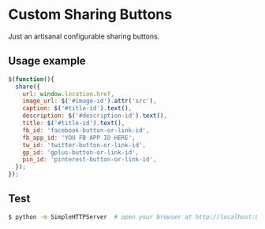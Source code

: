 Custom Sharing Buttons
======================

Just an artisanal configurable sharing buttons.

## Usage example

```javascript
$(function(){
  share({
    url: window.location.href,
    image_url: $('#image-id').attr('src'),
    caption: $('#title-id').text(),
    description: $('#description-id').text(),
    title: $('#title-id').text(),
    fb_id: 'facebook-button-or-link-id',
    fb_app_id: 'YOU FB APP ID HERE',
    tw_id: 'twitter-button-or-link-id',
    gp_id: 'gplus-button-or-link-id',
    pin_id: 'pinterest-button-or-link-id',
  });
});
```

## Test

```bash
$ python -m SimpleHTTPServer  # open your browser at http://localhost:8000/index.html
```
